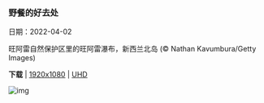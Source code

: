 ### 野餐的好去处

日期：2022-04-02

 旺阿雷自然保护区里的旺阿雷瀑布，新西兰北岛 (© Nathan Kavumbura/Getty Images)

**下载**  |  [1920x1080]  |  [UHD]

![img](https://cn.bing.com/th?id=OHR.WhangareiFalls_ZH-CN9150162556_1920x1080.jpg "野餐的好去处 旺阿雷自然保护区里的旺阿雷瀑布，新西兰北岛 (© Nathan Kavumbura/Getty Images)")

[//]: # (download links)

[1920x1080]: <https://cn.bing.com/th?id=OHR.WhangareiFalls_ZH-CN9150162556_1920x1080.jpg>

[UHD]: <https://cn.bing.com/th?id=OHR.WhangareiFalls_ZH-CN9150162556_1920x1080.jpg>



